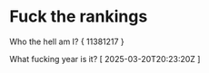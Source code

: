 # Fuck the rankings

Who the hell am I?
{ 11381217 }

What fucking year is it?
[ 2025-03-20T20:23:20Z ]
